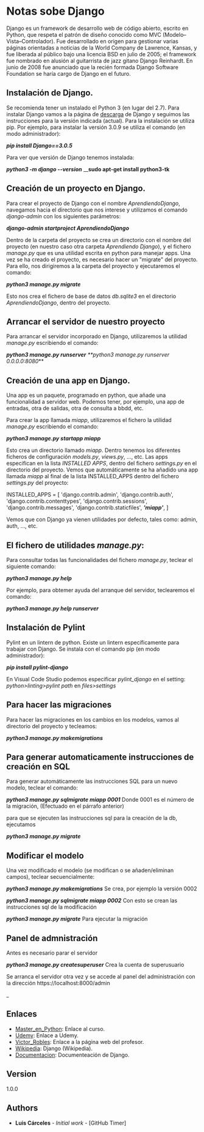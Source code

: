 
# Notas sobe Django
Django es un framework de desarrollo web de código abierto, escrito en Python, que respeta el patrón de diseño conocido como MVC (Modelo–Vista–Controlador). Fue desarrollado en origen para gestionar varias páginas orientadas a noticias de la World Company de Lawrence, Kansas, y fue liberada al público bajo una licencia BSD en julio de 2005; el framework fue nombrado en alusión al guitarrista de jazz gitano Django Reinhardt. En junio de 2008 fue anunciado que la recién formada Django Software Foundation se haría cargo de Django en el futuro.

## Instalación de Django.
Se recomienda tener un instalado el Python 3 (en lugar del 2.7).
Para instalar Django vamos a la página de [descarga] de Django y seguimos las instrucciones para la versión indicada (actual).
Para la instalación se utiliza pip. Por ejemplo, para instalar la versión 3.0.9 se utiliza el comando (en modo administrador):

_**pip install Django==3.0.5**_

Para ver que versión de Django tenemos instalada:

_**python3 -m django --version**_
__**sudo apt-get install python3-tk**

## Creación de un proyecto en Django.
Para crear el proyecto de Django con el nombre _AprendiendoDjango_, navegamos hacia el directorio que nos interese y utilizamos el comando _django-admin_ con los siguientes parámetros:

_**django-admin startproject AprendiendoDjango**_

Dentro de la carpeta del proyecto se crea un directorio con el nombre del proyecto (en nuestro caso otra carpeta _Aprendiendo Django_), y el fichero _manage.py_ que es una utilidad escrita en python para manejar apps.
Una vez se ha creado el proyecto, es necesario hacer un "migrate" del proyecto. Para ello, nos dirigiremos a la carpeta del proyecto y ejecutaremos el comando:

_**python3 manage.py migrate**_

Esto nos crea el fichero de base de datos _db.sqlite3_ en el directorio _AprendiendoDjango_, dentro del proyecto.

## Arrancar el servidor de nuestro proyecto

Para arrancar el servidor incorporado en Django, utilizaremos la utilidad _manage.py_ escribiendo el comando:

_**python3 manage.py runserver**_
_**python3 manage.py runserver 0.0.0.0:8080_**

## Creación de una app en Django.

Una app es un paquete, programado en python, que añade una funcionalidad a servidor web. Podemos tener, por ejemplo, una app de entradas, otra de salidas, otra de consulta a bbdd, etc. 

Para crear la app llamada _miapp_, utilizaremos el fichero la utilidad _manage.py_ escribiendo el comando:

_**python3 manage.py startapp miapp**_

Esto crea un directorio llamado _miapp_. Dentro tenemos los diferentes ficheros de configuración _models.py_, _views.py_, ..., etc.
Las apps especifican en la lista _INSTALLED APPS_, dentro del fichero _settings.py_ en el directorio del proyecto. Vemos que automáticamente se ha añadido una app llamada _miapp_ al final de la lista INSTALLED_APPS dentro del fichero  _settings.py_ del proyecto:

INSTALLED_APPS = [
    'django.contrib.admin',
    'django.contrib.auth',
    'django.contrib.contenttypes',
    'django.contrib.sessions',
    'django.contrib.messages',
    'django.contrib.staticfiles',
    _**'miapp'**_,
]

Vemos que con Django ya vienen utilidades por defecto, tales como: admin, auth, ..., etc.

## El fichero de utilidades _manage.py_:

Para consultar todas las funcionalidades del fichero _manage.py_, teclear el siguiente comando:

_**python3 manage.py help**_

Por ejemplo, para obtemer ayuda del arranque del servidor, teclearemos el comando:

_**python3 manage.py help runserver**_

## Instalación de Pylint

Pylint en un lintern de python. Existe un lintern específicamente para trabajar con Django. Se instala con el comando pip (en modo administrador):

_**pip install pylint-django**_

En Visual Code Studio podemos especificar  *pylint_django* en el setting: _python>linting>pylint path_ en *files>settings*

## Para hacer las migraciones

Para hacer las migraciones en los cambios en los modelos, vamos al directorio del proyecto y tecleamos:

_**python3 manage.py makemigrations**_

## Para generar automaticamente instrucciones de creación en SQL

Para generar automáticamente las instrucciones SQL para un nuevo modelo, teclear el comando:

_**python3 manage.py sqlmigrate miapp 0001**_ Donde 0001 es el número de la migración, (Efectuado en el párrafo anterior)

para que se ejecuten las instrucciones sql para la creación de la db, ejecutamos

_**python3 manage.py migrate**_

## Modificar el modelo

Una vez modificado el modelo (se modifican o se añaden/eliminan campos), teclear secuencialmente:

_**python3 manage.py makemigrations**_ Se crea, por ejemplo la versión 0002

_**python3 manage.py sqlmigrate miapp 0002**_ Con esto se crean las instrucciones sql de la modificación

_**python3 manage.py migrate**_ Para ejecutar la migración

## Panel de admnistración

Antes es necesario parar el servidor

_**python3 manage.py createsuperuser**_ Crea la cuenta de superusuario

Se arranca el servidor otra vez y se accede al panel del administración con la dirección https://localhost:8000/admin


_

## Enlaces

* [Master_en_Python]: Enlace al curso.
* [Udemy]: Enlace a Udemy.
* [Victor_Robles]: Enlace a la página web del profesor.
* [Wikipedia]: Django (Wikipedia).
* [Documentacion]: Documenteación de Django.

## Version

1.0.0 

## Authors

* **Luis Cárceles** - *Initial work* - [GitHub Timer]


[Master_en_Python]: https://victorroblesweb.es/2020/04/03/master-en-python-aprende-python-django-flask-tkinter-y-mas/
[Udemy]: https://www.udemy.com
[Victor_Robles]: https://victorroblesweb.es/
[Wikipedia]: https://es.wikipedia.org/wiki/Django_(framework)
[descarga]: https://www.djangoproject.com/download/
[Documentacion]: https://docs.djangoproject.com/en/3.0/
